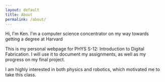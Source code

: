 ```yaml
---
layout: default
title: About
permalink: /about/
---
```

Hi, I'm Ken. I'm a computer science concentrator on my way towards getting a degree at Harvard

This is my personal webpage for PHYS S-12: Introduction to Digital Fabrication. I will use it to document my assignments, as well as my progress on my final project.

I am highly interested in both physics and robotics, which motivated me to take this class.
